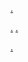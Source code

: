 [.](https://www.cheollimacivildefense.org/?page=3)

[.](https://www.northkoreatech.org/2011/10/03/kim-han-sols-internet-footprint/)
[.](http://english.chosun.com/site/data/html_dir/2011/10/03/2011100300523.html)

[.](http://www.zakzak.co.jp/society/foreign/news/20170224/frn1702240830002-n1.htm)
